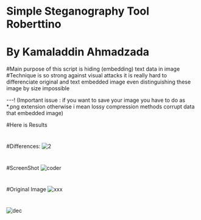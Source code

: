 # Simple Steganography Tool Roberttino
#       By Kamaladdin Ahmadzada
#Main purpose of this script is hiding (embedding) text data in image
#Technique is so strong against visual attacks it is really hard to differenciate original and text embedded image even distinguishing these image by size impossible 

---! (Important issue : if you want to save your image you have to do as *.png extension otherwise i mean lossy compression methods corrupt data that embedded image) 


#Here is Results
#
#Differences:
![2](https://user-images.githubusercontent.com/39130214/54073194-8110f800-4284-11e9-968b-13bf3d74912f.png)
#
#ScreenShot 
![coder](https://user-images.githubusercontent.com/39130214/54073203-9be36c80-4284-11e9-8fda-c200ab58ec7d.png)
#
#Original Image
![xxx](https://user-images.githubusercontent.com/39130214/54073207-b0276980-4284-11e9-9db4-70e9ed040517.jpg)
#
#
![dec](https://user-images.githubusercontent.com/39130214/54073210-bae1fe80-4284-11e9-97a4-3a2591541552.png)


